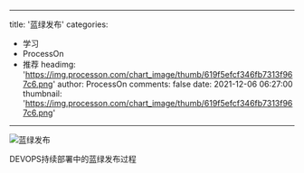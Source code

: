 
---
title: '蓝绿发布'
categories: 
 - 学习
 - ProcessOn
 - 推荐
headimg: 'https://img.processon.com/chart_image/thumb/619f5efcf346fb7313f967c6.png'
author: ProcessOn
comments: false
date: 2021-12-06 06:27:00
thumbnail: 'https://img.processon.com/chart_image/thumb/619f5efcf346fb7313f967c6.png'
---

<div>   
<img class="thumb" alt="蓝绿发布" src="https://img.processon.com/chart_image/thumb/619f5efcf346fb7313f967c6.png" referrerpolicy="no-referrer">
<p>DEVOPS持续部署中的蓝绿发布过程</p>  
</div>
            